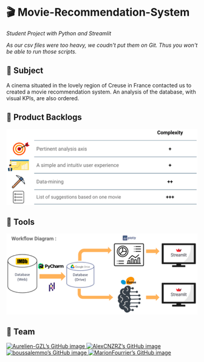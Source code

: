 # :clapper:  Movie-Recommendation-System 
*Student Project with Python and Streamlit*

*As our csv files were too heavy, we coudn't put them on Git. Thus you won't be able to run those scripts.*

## :beginner: Subject 

A cinema situated in the lovely region of Creuse in France contacted us to created a movie recommendation system. 
An analysis of the database, with visual KPIs, are also ordered.


## :dart: Product Backlogs

![Picture1](Pictures/ProductBacklogs.png)


## :wrench: Tools

![Picture2](Pictures/WorkflowDiagram.png)


## :handshake: Team

<a href="https://github.com/Aurelien-GZL" target="_blank" rel="noopener noreferrer"><img src="https://crd.so/i/Aurelien-GZL?dark" alt="Aurelien-GZL’s GitHub image" width="400" height="208.5" />
<a href="https://github.com/AlexCNZRZ" target="_blank" rel="noopener noreferrer"><img src="https://crd.so/i/AlexCNZRZ?dark" alt="AlexCNZRZ’s GitHub image" width="400" height="208.5" />
<a href="https://github.com/boussalemmo" target="_blank" rel="noopener noreferrer"><img src="https://crd.so/i/boussalemmo?dark" alt="boussalemmo’s GitHub image" width="400" height="208.5" />
<a href="https://github.com/MarionFourrier" target="_blank" rel="noopener noreferrer"><img src="https://crd.so/i/MarionFourrier?dark" alt="MarionFourrier’s GitHub image" width="400" height="208.5" />
